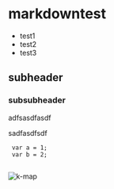 # markdowntest
- test1
- test2
- test3

## subheader

### subsubheader

adfsasdfasdf

sadfasdfsdf

```
 var a = 1;
 var b = 2;
 
 ```
 
 ![k-map](./imgs/kmap.png)

